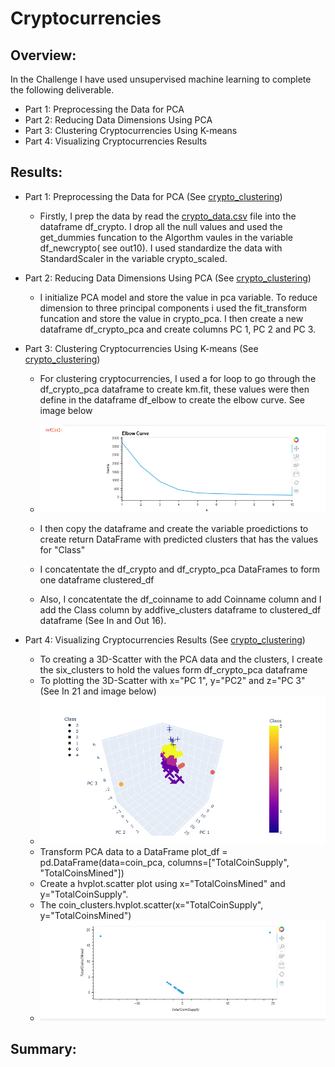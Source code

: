 # Cryptocurrencies
## Overview:
In the Challenge I have used unsupervised machine learning to complete the following deliverable.
-	Part 1: Preprocessing the Data for PCA
-	Part 2: Reducing Data Dimensions Using PCA
-	Part 3: Clustering Cryptocurrencies Using K-means
-	Part 4: Visualizing Cryptocurrencies Results

## Results:
-	Part 1: Preprocessing the Data for PCA (See [crypto_clustering](https://github.com/JaredTMurray/Cryptocurrencies/blob/main/crypto_clustering.ipynb))
      - Firstly, I prep the data by read the [crypto_data.csv](https://github.com/JaredTMurray/Cryptocurrencies/blob/main/crypto_data.csv) file into the dataframe df_crypto. I drop all the null values and used the get_dummies funcation to the Algorthm vaules in the variable df_newcrypto( see out10). I used standardize the data with StandardScaler in the variable crypto_scaled.

-	Part 2: Reducing Data Dimensions Using PCA (See [crypto_clustering](https://github.com/JaredTMurray/Cryptocurrencies/blob/main/crypto_clustering.ipynb))
      - I initialize PCA model and store the value in pca variable. To reduce dimension to three principal components i used the fit_transform funcation and store the value in crypto_pca. I then create a new dataframe df_crypto_pca and create columns PC 1, PC 2 and PC 3.
-	Part 3: Clustering Cryptocurrencies Using K-means (See [crypto_clustering](https://github.com/JaredTMurray/Cryptocurrencies/blob/main/crypto_clustering.ipynb))
      - For clustering cryptocurrencies, I used a for loop to go through the df_crypto_pca dataframe to create km.fit, these values were then  define in the dataframe df_elbow to create the elbow curve. See image below
      
      - ![](https://github.com/JaredTMurray/Cryptocurrencies/blob/main/Elbow.png)
      - I then copy the dataframe and create the variable proedictions to create return DataFrame with predicted clusters that has the values for "Class"
      - I concatentate the df_crypto and df_crypto_pca DataFrames to form one dataframe clustered_df
      - Also, I concatentate the df_coinname to add Coinname column and I add the Class column  by addfive_clusters dataframe to clustered_df dataframe (See In and Out 16).

-	Part 4: Visualizing Cryptocurrencies Results (See [crypto_clustering](https://github.com/JaredTMurray/Cryptocurrencies/blob/main/crypto_clustering.ipynb))
      - To creating a 3D-Scatter with the PCA data and the clusters, I create the six_clusters to hold the values form df_crypto_pca dataframe
      - To plotting the 3D-Scatter with x="PC 1", y="PC2" and z="PC 3" (See In 21 and image below)
      - ![](https://github.com/JaredTMurray/Cryptocurrencies/blob/main/3D_Scater_plot.png)
      - Transform PCA data to a DataFrame plot_df = pd.DataFrame(data=coin_pca, columns=["TotalCoinSupply", "TotalCoinsMined"])
      - Create a hvplot.scatter plot using x="TotalCoinsMined" and y="TotalCoinSupply". 
      - The coin_clusters.hvplot.scatter(x="TotalCoinSupply", y="TotalCoinsMined")
      - ![](https://github.com/JaredTMurray/Cryptocurrencies/blob/main/2D_Scater_plot.png)

## Summary:
